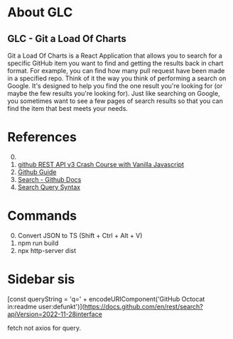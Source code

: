 # About GLC

## GLC - Git a Load Of Charts

Git a Load Of Charts is a React Application that allows you to search for a specific GitHub item you want to find and getting the results back in chart format. For example, you can find how many pull request have been made in a specified repo. Think of it the way you think of performing a search on Google. It's designed to help you find the one result you're looking for (or maybe the few results you're looking for). Just like searching on Google, you sometimes want to see a few pages of search results so that you can find the item that best meets your needs.

# References

0. []()
1. [github REST API v3 Crash Course with Vanilla Javascript](https://www.youtube.com/watch?v=5QlE6o-iYcE)
2. [Github Guide](https://docs.github.com/en/rest/guides)
3. [Search - Github Docs](https://docs.github.com/en/rest/search?apiVersion=2022-11-28#about-search)
4. [Search Query Syntax](https://docs.github.com/en/rest/search?apiVersion=2022-11-28#constructing-a-search-query)

# Commands
0. Convert JSON to TS (Shift + Ctrl + Alt + V)
1. npm run build
2. npx http-server dist

# Sidebar sis

[const queryString = 'q=' + encodeURIComponent('GitHub Octocat in:readme user:defunkt')](https://docs.github.com/en/rest/search?apiVersion=2022-11-28interface 

fetch not axios for query.